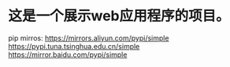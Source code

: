 # 这是一个展示web应用程序的项目。


pip mirros:
https://mirrors.aliyun.com/pypi/simple
https://pypi.tuna.tsinghua.edu.cn/simple
https://mirror.baidu.com/pypi/simple
